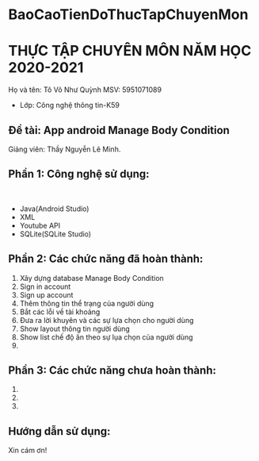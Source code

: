# BaoCaoTienDoThucTapChuyenMon
# THỰC TẬP CHUYÊN MÔN NĂM HỌC 2020-2021
Họ và tên: Tô Võ Như Quỳnh
      MSV: 5951071089
* Lớp: Công nghệ thông tin-K59

## Đề tài: App android Manage Body Condition
Giảng viên: Thầy Nguyễn Lê Minh. 

## Phần 1: Công nghệ sử dụng:
  
  * Java(Android Studio)
  * XML
  * Youtube API
  * SQLite(SQLite Studio)

## Phần 2: Các chức năng đã hoàn thành:
1. Xây dựng database Manage Body Condition
2. Sign in account
3. Sign up account
4. Thêm thông tin thể trạng của người dùng
5. Bắt các lỗi về tài khoảng
6. Đưa ra lời khuyên và các sự lựa chọn cho người dùng
7. Show layout thông tin người dùng
8. Show list chế độ ăn theo sự lụa chọn của người dùng
9. 


## Phần 3: Các chức năng chưa hoàn thành:
1.
2.
3.

## Hướng dẫn sử dụng:


Xin cám ơn!
